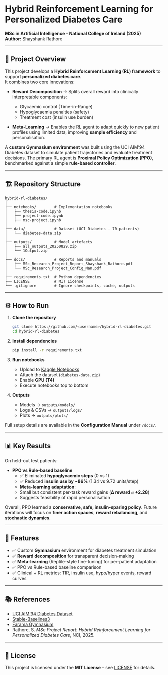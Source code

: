 # Hybrid Reinforcement Learning for Personalized Diabetes Care

**MSc in Artificial Intelligence – National College of Ireland (2025)**  
**Author:** Shayshank Rathore  


---

## 📖 Project Overview
This project develops a **Hybrid Reinforcement Learning (RL) framework** to support **personalized diabetes care**.  
It combines two core innovations:

- **Reward Decomposition** → Splits overall reward into clinically interpretable components:  
  - Glycaemic control (Time-in-Range)  
  - Hypoglycaemia penalties (safety)  
  - Treatment cost (insulin use burden)  

- **Meta-Learning** → Enables the RL agent to adapt quickly to new patient profiles using limited data, improving **sample efficiency** and personalisation.

A **custom Gymnasium environment** was built using the UCI AIM’94 Diabetes dataset to simulate patient trajectories and evaluate treatment decisions. The primary RL agent is **Proximal Policy Optimization (PPO)**, benchmarked against a simple **rule-based controller**.

---

## 🏗️ Repository Structure
```
hybrid-rl-diabetes/
│
├── notebooks/        # Implementation notebooks
│   ├── thesis-code.ipynb
│   ├── project-code.ipynb
│   ├── msc-project.ipynb
│
├── data/             # Dataset (UCI Diabetes – 70 patients)
│   └── diabetes-data.zip
│
├── outputs/          # Model artefacts
│   ├── all_outputs_20250829.zip
│   └── 1Output.zip
│
├── docs/             # Reports and manuals
│   ├── MSc_Research_Project_Report_Shayshank_Rathore.pdf
│   └── MSc_Research_Project_Config_Man.pdf
│
├── requirements.txt  # Python dependencies
├── LICENSE           # MIT License
└── .gitignore        # Ignore checkpoints, cache, outputs
```

---

## ⚙️ How to Run
1. **Clone the repository**
   ```bash
   git clone https://github.com/<username>/hybrid-rl-diabetes.git
   cd hybrid-rl-diabetes
   ```

2. **Install dependencies**
   ```bash
   pip install -r requirements.txt
   ```

3. **Run notebooks**
   - Upload to [Kaggle Notebooks](https://www.kaggle.com/code)
   - Attach the dataset (`diabetes-data.zip`)
   - Enable **GPU (T4)**
   - Execute notebooks top to bottom  

4. **Outputs**
   - Models → `outputs/models/`  
   - Logs & CSVs → `outputs/logs/`  
   - Plots → `outputs/plots/`  

Full setup details are available in the **Configuration Manual** under `/docs/`.

---

## 📊 Key Results
On held-out test patients:
- **PPO vs Rule-based baseline**  
  - ✅ Eliminated **hypoglycaemic steps** (0 vs 1)  
  - ✅ Reduced **insulin use by ~86%** (1.34 vs 9.72 units/step)  
  - **Meta-learning adaptation**:  
  - Small but consistent per-task reward gains (**∆ reward ≈ +2.28**)  
  - Suggests feasibility of rapid personalisation  

Overall, PPO learned a **conservative, safe, insulin-sparing policy**. Future iterations will focus on **finer action spaces**, **reward rebalancing**, and **stochastic dynamics**.

---

## 📌 Features
- ✅ Custom **Gymnasium** environment for diabetes treatment simulation  
- ✅ **Reward decomposition** for transparent decision-making  
- ✅ **Meta-learning** (Reptile-style fine-tuning) for per-patient adaptation  
- ✅ PPO vs Rule-based baseline comparison  
- ✅ Clinical + RL metrics: TIR, insulin use, hypo/hyper events, reward curves  

---

## 📚 References
- [UCI AIM’94 Diabetes Dataset](https://doi.org/10.24432/C5T59G)  
- [Stable-Baselines3](https://github.com/DLR-RM/stable-baselines3)  
- [Farama Gymnasium](https://github.com/Farama-Foundation/Gymnasium)  
- Rathore, S. *MSc Project Report: Hybrid Reinforcement Learning for Personalized Diabetes Care*, NCI, 2025.  

---

## 📝 License
This project is licensed under the **MIT License** – see [LICENSE](LICENSE) for details.  
